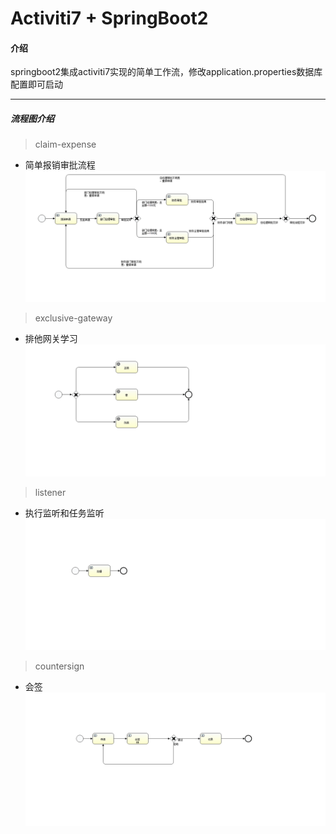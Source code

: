 # Activiti7 + SpringBoot2

#### 介绍
springboot2集成activiti7实现的简单工作流，修改application.properties数据库配置即可启动

---

##### 流程图介绍
>claim-expense
* 简单报销审批流程
![blockchain](src/main/resources/processes/claim-expense/claim-expense.png)

>exclusive-gateway
* 排他网关学习
![blockchain](src/main/resources/processes/exclusive-gateway/exclusive-gateway.png)

>listener
* 执行监听和任务监听
![blockchain](src/main/resources/processes/listener/listener.png)

>countersign
* 会签
![blockchain](src/main/resources/processes/countersign/countersign.png)